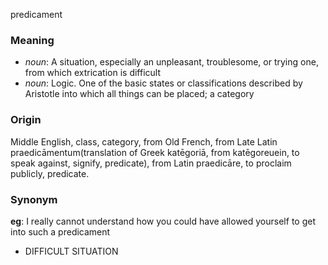 predicament
### Meaning
+ _noun_: A situation, especially an unpleasant, troublesome, or trying one, from which extrication is difficult
+ _noun_: Logic. One of the basic states or classifications described by Aristotle into which all things can be placed; a category

### Origin

Middle English, class, category, from Old French, from Late Latin praedicāmentum(translation of Greek katēgoriā, from katēgoreuein, to speak against, signify, predicate), from Latin praedicāre, to proclaim publicly, predicate.

### Synonym

__eg__: I really cannot understand how you could have allowed yourself to get into such a predicament

+ DIFFICULT SITUATION



